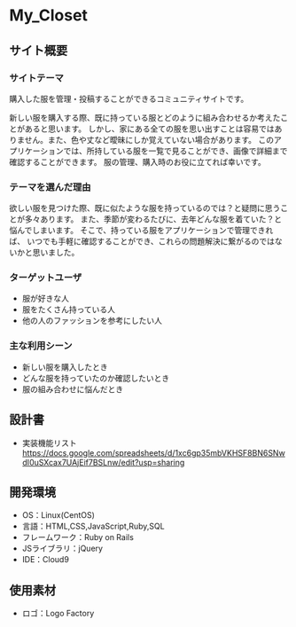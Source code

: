 # My_Closet

## サイト概要
### サイトテーマ
購入した服を管理・投稿することができるコミュニティサイトです。

新しい服を購入する際、既に持っている服とどのように組み合わせるか考えたことがあると思います。
しかし、家にある全ての服を思い出すことは容易ではありません。また、色や丈など曖昧にしか覚えていない場合があります。
このアプリケーションでは、所持している服を一覧で見ることができ、画像で詳細まで確認することができます。
服の管理、購入時のお役に立てれば幸いです。

### テーマを選んだ理由
欲しい服を見つけた際、既に似たような服を持っているのでは？と疑問に思うことが多々あります。
また、季節が変わるたびに、去年どんな服を着ていた？と悩んでしまいます。
そこで、持っている服をアプリケーションで管理できれば、
いつでも手軽に確認することができ、これらの問題解決に繋がるのではないかと思いました。

### ターゲットユーザ
- 服が好きな人
- 服をたくさん持っている人
- 他の人のファッションを参考にしたい人

### 主な利用シーン
- 新しい服を購入したとき
- どんな服を持っていたのか確認したいとき
- 服の組み合わせに悩んだとき


## 設計書
- 実装機能リスト
   https://docs.google.com/spreadsheets/d/1xc6gp35mbVKHSF8BN6SNwdI0uSXcax7UAjEif7BSLnw/edit?usp=sharing

## 開発環境
- OS：Linux(CentOS)
- 言語：HTML,CSS,JavaScript,Ruby,SQL
- フレームワーク：Ruby on Rails
- JSライブラリ：jQuery
- IDE：Cloud9

## 使用素材
- ロゴ：Logo Factory
